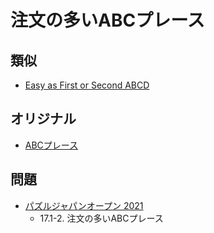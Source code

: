 # 注文の多いABCプレース

## 類似
- [Easy as First or Second ABCD](easyas-firstorsecond.md)

## オリジナル
- [ABCプレース](easyas.md)

## 問題
- [パズルジャパンオープン 2021](../questions/jwpc2021.md)
	- 17.1-2. 注文の多いABCプレース
